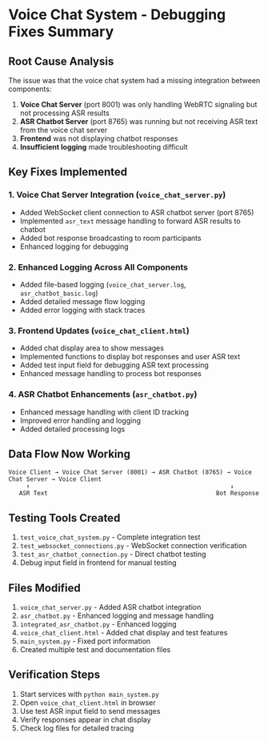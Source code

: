 # Voice Chat System - Debugging Fixes Summary

## Root Cause Analysis

The issue was that the voice chat system had a missing integration between components:

1. **Voice Chat Server** (port 8001) was only handling WebRTC signaling but not processing ASR results
2. **ASR Chatbot Server** (port 8765) was running but not receiving ASR text from the voice chat server
3. **Frontend** was not displaying chatbot responses
4. **Insufficient logging** made troubleshooting difficult

## Key Fixes Implemented

### 1. Voice Chat Server Integration (`voice_chat_server.py`)
- Added WebSocket client connection to ASR chatbot server (port 8765)
- Implemented `asr_text` message handling to forward ASR results to chatbot
- Added bot response broadcasting to room participants
- Enhanced logging for debugging

### 2. Enhanced Logging Across All Components
- Added file-based logging (`voice_chat_server.log`, `asr_chatbot_basic.log`)
- Added detailed message flow logging
- Added error logging with stack traces

### 3. Frontend Updates (`voice_chat_client.html`)
- Added chat display area to show messages
- Implemented functions to display bot responses and user ASR text
- Added test input field for debugging ASR text processing
- Enhanced message handling to process bot responses

### 4. ASR Chatbot Enhancements (`asr_chatbot.py`)
- Enhanced message handling with client ID tracking
- Improved error handling and logging
- Added detailed processing logs

## Data Flow Now Working

```
Voice Client → Voice Chat Server (8001) → ASR Chatbot (8765) → Voice Chat Server → Voice Client
     ↑                                                        ↓
   ASR Text                                               Bot Response
```

## Testing Tools Created

1. `test_voice_chat_system.py` - Complete integration test
2. `test_websocket_connections.py` - WebSocket connection verification
3. `test_asr_chatbot_connection.py` - Direct chatbot testing
4. Debug input field in frontend for manual testing

## Files Modified

1. `voice_chat_server.py` - Added ASR chatbot integration
2. `asr_chatbot.py` - Enhanced logging and message handling
3. `integrated_asr_chatbot.py` - Enhanced logging
4. `voice_chat_client.html` - Added chat display and test features
5. `main_system.py` - Fixed port information
6. Created multiple test and documentation files

## Verification Steps

1. Start services with `python main_system.py`
2. Open `voice_chat_client.html` in browser
3. Use test ASR input field to send messages
4. Verify responses appear in chat display
5. Check log files for detailed tracing